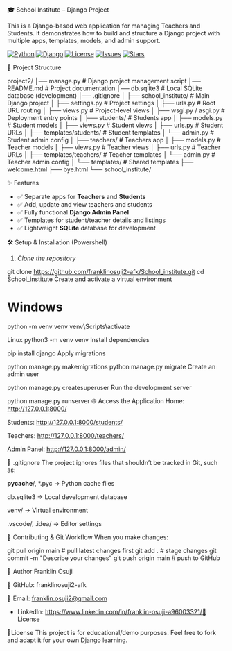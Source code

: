 🎓 School Institute – Django Project

This is a Django-based web application for managing Teachers and Students.
It demonstrates how to build and structure a Django project with multiple apps, templates, models, and admin support.

  

[![Python](https://img.shields.io/badge/Python-3.11%2B-blue?logo=python&logoColor=white)](https://www.python.org/)
[![Django](https://img.shields.io/badge/Django-5.x-green?logo=django&logoColor=white)](https://www.djangoproject.com/)
[![License](https://img.shields.io/badge/License-MIT-lightgrey)](LICENSE)
[![Issues](https://img.shields.io/github/issues/franklinosuji2-afk/School_institute)](https://github.com/franklinosuji2-afk/School_institute/issues)
[![Stars](https://img.shields.io/github/stars/franklinosuji2-afk/School_institute?style=social)](https://github.com/franklinosuji2-afk/School_institute)



📂 Project Structure  

project2/
│── manage.py # Django project management script
│── README.md # Project documentation
│── db.sqlite3 # Local SQLite database (development)
│── .gitignore
│
├── school_institute/ # Main Django project
│ ├── settings.py # Project settings
│ ├── urls.py # Root URL routing
│ ├── views.py # Project-level views
│ ├── wsgi.py / asgi.py # Deployment entry points
│
├── students/ # Students app
│ ├── models.py # Student models
│ ├── views.py # Student views
│ ├── urls.py # Student URLs
│ ├── templates/students/ # Student templates
│ └── admin.py # Student admin config
│
├── teachers/ # Teachers app
│ ├── models.py # Teacher models
│ ├── views.py # Teacher views
│ ├── urls.py # Teacher URLs
│ ├── templates/teachers/ # Teacher templates
│ └── admin.py # Teacher admin config
│
└── templates/ # Shared templates
├── welcome.html
├── bye.html
└── school_institute/


✨ Features  

- ✅ Separate apps for **Teachers** and **Students**  
- ✅ Add, update and view teachers and students  
- ✅ Fully functional **Django Admin Panel**  
- ✅ Templates for student/teacher details and listings  
- ✅ Lightweight **SQLite** database for development  



🛠️ Setup & Installation (Powershell) 

1. *Clone the repository*


git clone https://github.com/franklinosuji2-afk/School_institute.git
cd School_institute
Create and activate a virtual environment



# Windows
python -m venv venv
venv\Scripts\activate

Linux
python3 -m venv venv
Install dependencies



pip install django
Apply migrations



python manage.py makemigrations
python manage.py migrate
Create an admin user



python manage.py createsuperuser
Run the development server



python manage.py runserver
🌐 Access the Application
Home: http://127.0.0.1:8000/

Students: http://127.0.0.1:8000/students/

Teachers: http://127.0.0.1:8000/teachers/

Admin Panel: http://127.0.0.1:8000/admin/

📌 .gitignore
The project ignores files that shouldn’t be tracked in Git, such as:

__pycache__/, *.pyc → Python cache files

db.sqlite3 → Local development database

venv/ → Virtual environment

.vscode/, .idea/ → Editor settings

🚀 Contributing & Git Workflow
When you make changes:



git pull origin main        # pull latest changes first
git add .                   # stage changes
git commit -m "Describe your changes"
git push origin main        # push to GitHub


👤 Author
     Franklin Osuji

💼 GitHub:
   franklinosuji2-afk

📧 Email: 
   franklin.osuji2@gmail.com

- LinkedIn:
  https://www.linkedin.com/in/franklin-osuji-a96003321/📝 License

📝License
This project is for educational/demo purposes.
Feel free to fork and adapt it for your own Django learning.
